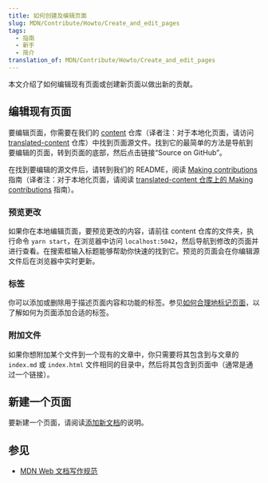 ```yaml
---
title: 如何创建及编辑页面
slug: MDN/Contribute/Howto/Create_and_edit_pages
tags:
  - 指南
  - 新手
  - 简介
translation_of: MDN/Contribute/Howto/Create_and_edit_pages
---
```

本文介绍了如何编辑现有页面或创建新页面以做出新的贡献。

## 编辑现有页面

要编辑页面，你需要在我们的 [content](https://github.com/mdn/content) 仓库（译者注：对于本地化页面，请访问 [translated-content](https://github.com/mdn/translated-content) 仓库）中找到页面源文件。找到它的最简单的方法是导航到要编辑的页面，转到页面的底部，然后点击链接“Source on GitHub”。

在找到要编辑的源文件后，请转到我们的 README，阅读 [Making contributions](https://github.com/mdn/content#making-contributions) 指南（译者注：对于本地化页面，请阅读 [translated-content 仓库上的 Making contributions](https://github.com/mdn/translated-content#making-contributions) 指南）。

### 预览更改

如果你在本地编辑页面，要预览更改的内容，请前往 content 仓库的文件夹，执行命令 `yarn start`，在浏览器中访问 `localhost:5042`，然后导航到修改的页面并进行查看。在搜索框输入标题能够帮助你快速的找到它。预览的页面会在你编辑源文件后在浏览器中实时更新。

### 标签

你可以添加或删除用于描述页面内容和功能的标签。参见[如何合理地标记页面](/zh-CN/docs/MDN/Contribute/Howto/Tag)，以了解如何为页面添加合适的标签。

### 附加文件

如果你想附加某个文件到一个现有的文章中，你只需要将其包含到与文章的 `index.md` 或 `index.html` 文件相同的目录中，然后将其包含到页面中（通常是通过一个链接）。

## 新建一个页面

要新建一个页面，请阅读[添加新文档](https://github.com/mdn/content#adding-a-new-document)的说明。

## 参见

- [MDN Web 文档写作规范](/zh-CN/docs/MDN/Guidelines/Writing_style_guide)
